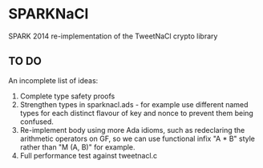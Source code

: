 # SPARKNaCl
SPARK 2014 re-implementation of the TweetNaCl crypto library

## TO DO

An incomplete list of ideas:

1. Complete type safety proofs
2. Strengthen types in sparknacl.ads - for example
   use different named types for each distinct flavour of
   key and nonce to prevent them being confused.
3. Re-implement body using more Ada idioms, such as
   redeclaring the arithmetic operators on GF, so we can
   use functional infix "A * B" style rather
   than "M (A, B)" for example.
4. Full performance test against tweetnacl.c
